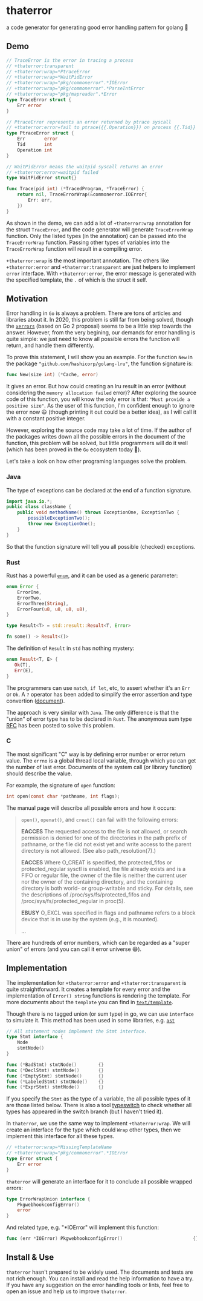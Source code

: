 # thaterror

a code generator for generating good error handling pattern for golang 👿

## Demo

```go
// TraceError is the error in tracing a process
// +thaterror:transparent
// +thaterror:wrap=*PtraceError
// +thaterror:wrap=*WaitPidError
// +thaterror:wrap="pkg/commonerror".*IOError
// +thaterror:wrap="pkg/commonerror".*ParseIntError
// +thaterror:wrap="pkg/mapreader".*Error
type TraceError struct {
    Err error
}

// PtraceError represents an error returned by ptrace syscall
// +thaterror:error=fail to ptrace({{.Operation}}) on process {{.Tid}}
type PtraceError struct {
    Err       error
    Tid       int
    Operation int
}

// WaitPidError means the waitpid syscall returns an error
// +thaterror:error=waitpid failed
type WaitPidError struct{}

func Trace(pid int) (*TracedProgram, *TraceError) {
    return nil, TraceErrorWrap(&commonerror.IOError{
        Err: err,
    })
}
```

As shown in the demo, we can add a lot of `+thaterror:wrap` annotation for the
struct `TraceError`, and the code generator will generate `TraceErrorWrap`
function. Only the listed types (in the annotation) can be passed into the
`TraceErrorWrap` function. Passing other types of variables into the
`TraceErrorWrap` function will result in a compiling error.

`+thaterror:wrap` is the most important annotation. The others like
`+thaterror:error` and `+thaterror:transparent` are just helpers to implement
`error` interface. With `+thaterror:error`, the error message is generated with
the specified template, the `.` of which is the struct it self.

## Motivation

Error handling in `Go` is always a problem. There are tons of articles and
libraries about it. In 2020, this problem is still far from being solved, though
the
[`xerrors`](https://go.googlesource.com/proposal/+/master/design/29934-error-values.md)
(based on Go 2 proposal) seems to be a little step towards the answer. However,
from the very begining, our demands for error handling is quite simple: we just
need to know all possible errors the function will return, and handle them
differently.

To prove this statement, I will show you an example. For the function `New` in
the package `"github.com/hashicorp/golang-lru"`, the function signature is:

```go
func New(size int) (*Cache, error)
```

It gives an error. But how could creating an lru result in an error (without
considering the `memory allocation failed` error)? After exploring the source
code of this function, you will know the only error is that: `"Must provide a
positive size"`. As the user of this function, I'm confident enough to ignore
the error now 😃 (though printing it out could be a better idea), as I will call
it with a constant positive integer. 

However, exploring the source code may take a lot of time. If the author of the
packages writes down all the possible errors in the document of the function,
this problem will be solved, but little programmers will do it well (which has
been proved in the `Go` ecosystem today 👿).

Let's take a look on how other programing languages solve the problem.

### Java

The type of exceptions can be declared at the end of a function signature.

```java
import java.io.*;
public class className {
    public void methodName() throws ExceptionOne, ExceptionTwo {
        possibleExceptionTwo();
        throw new ExceptionOne();
    }
}
```

So that the function signature will tell you all possible (checked) exceptions.

### Rust

Rust has a powerful
[`enum`](https://doc.rust-lang.org/book/ch06-01-defining-an-enum.html), and it
can be used as a generic parameter:

```rust
enum Error {
    ErrorOne,
    ErrorTwo,
    ErrorThree(String),
    ErrorFour(u8, u8, u8, u8),
}

type Result<T> = std::result::Result<T, Error>

fn some() -> Result<()>
```

The definition of `Result` in `std` has nothing mystery: 

```rust
enum Result<T, E> {
   Ok(T),
   Err(E),
}
```

The programmers can use `match`, `if let`, etc, to assert whether it's an `Err`
or `Ok`. A `?` operator has been added to simplify the error assertion and type
convertion
([document](https://doc.rust-lang.org/edition-guide/rust-2018/error-handling-and-panics/the-question-mark-operator-for-easier-error-handling.html)).

The approach is very similar with `Java`. The only difference is that the
"union" of error type has to be declared in `Rust`. The anonymous sum type
[RFC](https://github.com/rust-lang/rfcs/issues/294) has been posted to solve
this problem.

### C

The most significant "C" way is by defining error number or error return value.
The `errno` is a global thread local variable, through which you can get the
number of last error. Documents of the system call (or library function) should
describe the value.

For example, the signature of `open` function:

```c
int open(const char *pathname, int flags);
```

The manual page will describe all possible errors and how it occurs:

> `open()`, `openat()`, and `creat()` can fail with the following errors:
>
> **EACCES** The requested access to the file is not allowed, or search
>        permission is denied for one of the directories in the path prefix of
>        pathname, or the file did not exist yet and write access to the parent
>        directory is not allowed.  (See also path_resolution(7).)
>
> **EACCES** Where O_CREAT is specified, the protected_fifos or
>        protected_regular sysctl is enabled, the file already exists and is a
>        FIFO or regular file, the owner of the file is neither the current user
>        nor the owner of the containing directory, and the containing directory
>        is both world- or group-writable and sticky.  For details, see the
>        descriptions of /proc/sys/fs/protected_fifos and
>        /proc/sys/fs/protected_regular in proc(5).
>
> **EBUSY**  O_EXCL was specified in flags and pathname refers to a block device
>        that is in use by the system (e.g., it is mounted).
>
> ...

There are hundreds of error numbers, which can be regarded as a "super union" of
errors (and you can call it error universe 😄️).

## Implementation

The implementation for `+thaterror:error` and `+thaterror:transparent` is quite
straightforward. It creates a template for every error and the implementation of
`Error() string` functions is rendering the template. For more documents about
the `template` you can find in
[`text/template`](https://golang.org/pkg/text/template/).

Though there is no tagged union (or sum type) in go, we can use `interface` to
simulate it. This method has been used in some libraries, e.g.
[`ast`](https://golang.org/pkg/go/ast/)

```go
// All statement nodes implement the Stmt interface.
type Stmt interface {
    Node
    stmtNode()
}

func (*BadStmt) stmtNode()        {}
func (*DeclStmt) stmtNode()       {}
func (*EmptyStmt) stmtNode()      {}
func (*LabeledStmt) stmtNode()    {}
func (*ExprStmt) stmtNode()       {}
```

If you specify the `Stmt` as the type of a variable, the all possible types of
it are those listed below. There is also a tool
[typeswitch](https://github.com/gostaticanalysis/typeswitch) to check whether
all types has appeared in the switch branch (but I haven't tried it).

In `thaterror`, we use the same way to implement `+thaterror:wrap`. We will
create an interface for the type which could `Wrap` other types, then we
implement this interface for all these types.

```go
// +thaterror:wrap=*MissingTemplateName
// +thaterror:wrap="pkg/commonerror".*IOError
type Error struct {
	Err error
}
```

`thaterror` will generate an interface for it to conclude all possible wrapped errors:

```go
type ErrorWrapUnion interface {
    PkgwebhookconfigError()
    error
}
```

And related type, e.g. "*IOError" will implement this function:

```go
func (err *IOError) PkgwebhookconfigError()                          {}
```

## Install & Use

`thaterror` hasn't prepared to be widely used. The documents and tests are not 
rich enough. You can install and read the help information to have a try. If 
you have any suggestion on the error handling tools or lints, feel free to open
an issue and help us to improve `thaterror`.

